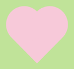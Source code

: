 <html lang="id">
<head>
    <meta charset="UTF-8">
    <meta name="viewport" content="width=device-width, initial-scale=1.0">
    <title>Untuk Ibu</title>
    <style>
        @import url('https://fonts.googleapis.com/css2?family=Dancing+Script:wght@700&family=Montserrat:wght@400;500;600&display=swap');
        body, html {
            margin: 0; padding: 0; width: 100%; height: 100%;
            font-family: 'Montserrat', sans-serif;
            overflow: hidden;
        }
        /* === PRELOADER === */
        .preloader {
            position: fixed; top: 0; left: 0; width: 100%; height: 100%;
            background-color: #c0e399; z-index: 9999; display: flex;
            justify-content: center; align-items: center;
            transition: transform 1.2s cubic-bezier(0.77, 0, 0.175, 1);
        }
        .preloader.loaded { transform: translateY(-100%); }
        .heart {
            width: 100px; height: 100px; background-color: #f7c9d9;
            position: relative; transform: rotate(-45deg);
            animation: beat 1.4s ease-in-out infinite;
        }
        .heart::before, .heart::after {
            content: ""; width: 100px; height: 100px;
            background-color: #f7c9d9; border-radius: 50%; position: absolute;
        }
        .heart::before { top: -50px; left: 0; }
        .heart::after { top: 0; left: 50px; }
        @keyframes beat {
            0%, 50%, 100% { transform: rotate(-45deg) scale(1); }
            30%, 70% { transform: rotate(-45deg) scale(1.1); }
        }
        /* === MAIN PAGE LAYOUT (WARNA & TATA LETAK BARU) === */
        .main-container {
            width: 100%; height: 100%; display: flex; flex-direction: column;
            opacity: 0; transition: opacity 0.8s ease-out 0.5s;
        }
        body.loaded .main-container { opacity: 1; }
        .top-section {
            background-color: #c0e399; /* Warna hijau baru */
            padding: 40px 20px 30px 20px; text-align: center;
        }
        .main-title {
            font-family: 'Dancing Script', cursive; font-size: 3.5em;
            color: #333; margin: 0; font-weight: 700;
        }
        .sub-title {
            font-family: 'Montserrat', sans-serif; font-size: 1em;
            color: #555; margin-top: 5px;
        }
        .content-section {
            flex-grow: 1;
            /* Gradient untuk transisi warna dari hijau ke putih */
            background: linear-gradient(to bottom, #c0e399 0%, #c0e399 150px, white 150px, white 100%);
            display: flex; flex-direction: column; align-items: center;
            justify-content: center; padding: 20px; gap: 25px;
        }
        .bottom-section {
            background-color: #c0e399; /* Warna hijau baru */
            min-height: 8%; /* Sedikit lebih kecil */
        }
        /* === FITUR AMPLOP (PERBAIKAN BUG) === */
        .envelope {
            position: relative; width: 280px; height: 180px;
            cursor: pointer; transform-style: preserve-3d;
            transition: transform 0.7s cubic-bezier(0.4, 0, 0.2, 1);
        }
        .envelope-back {
            position: absolute; width: 100%; height: 100%;
            background-color: #f7c9d9; border-radius: 10px;
            z-index: 1; /* Atur tumpukan elemen */
        }
        .envelope-flap {
            position: absolute; width: 100%; height: 100%;
            background-color: #f5b9cd; transform-origin: top;
            transition: transform 0.7s cubic-bezier(0.4, 0, 0.2, 1);
            clip-path: polygon(0 0, 100% 0, 100% 50%, 50% 100%, 0 50%);
            z-index: 3; /* Atur tumpukan elemen */
        }
        .envelope-front-label {
            position: absolute; width: 100%; height: 100%; display: flex;
            justify-content: center; align-items: center; color: #333;
            font-size: 1.8em; font-weight: 600; transition: opacity 0.3s ease;
            z-index: 4; /* Atur tumpukan elemen */
        }
        .letter {
            position: absolute; top: 0; width: 95%; height: 95%;
            margin: 2.5%; background-color: white; border-radius: 8px;
            transform: translateY(100%);
            transition: transform 0.7s cubic-bezier(0.4, 0, 0.2, 1);
            display: flex; flex-direction: column; justify-content: center;
            align-items: center; gap: 15px;
            z-index: 2; /* Atur tumpukan elemen */
        }
        .letter-content { font-size: 1.2em; color: #444; }
        .action-button {
            background-color: #f7c9d9; color: #333; border: none;
            padding: 10px 25px; border-radius: 20px; font-size: 1em;
            font-weight: 500; cursor: pointer;
            box-shadow: 0 2px 5px rgba(0,0,0,0.1);
        }
        .envelope.open .envelope-flap { transform: rotateX(180deg); }
        .envelope.open .letter { transform: translateY(0%); }
        .envelope.open .envelope-front-label { opacity: 0; }
    </style>
</head>
<body>
    <div class="preloader">
        <div class="heart"></div>
    </div>
    <div class="main-container">
        <div class="top-section">
            <h1 class="main-title">Untuk Ibu,</h1>
            <p class="sub-title">dari ayah, mas, adik</p>
        </div>
        <div class="content-section">
            <div class="envelope" id="videoEnvelope">
                <div class="envelope-back"></div>
                <div class="letter">
                    <div class="letter-content">Sebuah Pesan Video</div>
                    <a href="#" target="_blank"><button class="action-button">Lihat Video</button></a>
                </div>
                <div class="envelope-flap"></div>
                <div class="envelope-front-label">Video</div>
            </div>
            <div class="envelope" id="fotoEnvelope">
                <div class="envelope-back"></div>
                <div class="letter">
                    <div class="letter-content">Kenangan Kita</div>
                    <a href="galeri.html"><button class="action-button">Lihat Foto</button></a>
                </div>
                <div class="envelope-flap"></div>
                <div class="envelope-front-label">Foto</div>
            </div>
        </div>
        <div class="bottom-section"></div>
    </div>
    <script>
        window.addEventListener('load', function() {
            const preloader = document.querySelector('.preloader');
            const body = document.querySelector('body');
            setTimeout(function() {
                preloader.classList.add('loaded');
                body.classList.add('loaded');
                body.style.overflow = 'auto';
            }, 1500);
        });
        const envelopes = document.querySelectorAll('.envelope');
        envelopes.forEach(envelope => {
            envelope.addEventListener('click', (event) => {
                // Pastikan klik bukan pada link/tombol di dalam amplop
                if (event.target.closest('a')) return;
                envelopes.forEach(otherEnvelope => {
                    if (otherEnvelope !== envelope) {
                        otherEnvelope.classList.remove('open');
                    }
                });
                envelope.classList.toggle('open');
            });
        });
    </script>
</body>
</html>
